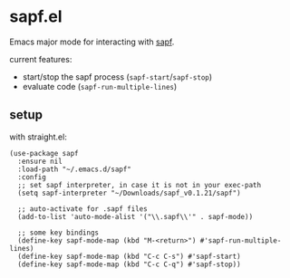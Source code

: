 # sapf.el

Emacs major mode for interacting with [sapf](https://github.com/lfnoise/sapf).

current features:

- start/stop the sapf process (`sapf-start`/`sapf-stop`)
- evaluate code (`sapf-run-multiple-lines`)

## setup

with straight.el:

```elisp
(use-package sapf
  :ensure nil
  :load-path "~/.emacs.d/sapf"
  :config
  ;; set sapf interpreter, in case it is not in your exec-path
  (setq sapf-interpreter "~/Downloads/sapf_v0.1.21/sapf")
  
  ;; auto-activate for .sapf files
  (add-to-list 'auto-mode-alist '("\\.sapf\\'" . sapf-mode))

  ;; some key bindings
  (define-key sapf-mode-map (kbd "M-<return>") #'sapf-run-multiple-lines)
  (define-key sapf-mode-map (kbd "C-c C-s") #'sapf-start)
  (define-key sapf-mode-map (kbd "C-c C-q") #'sapf-stop))
```
